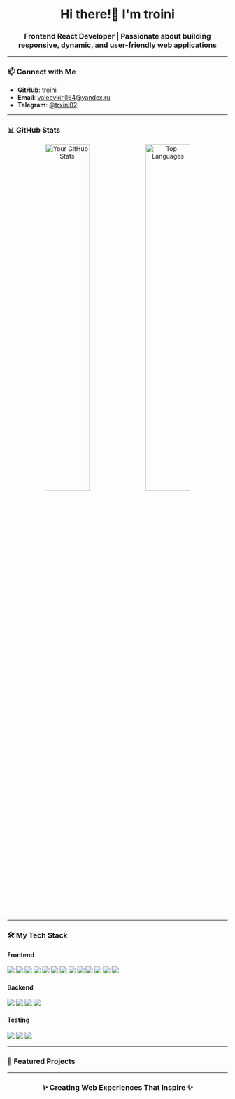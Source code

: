 <h1 align="center">Hi there!👋 I'm troini</h1>
<h3 align="center">Frontend React Developer | Passionate about building responsive, dynamic, and user-friendly web applications</h3>

---

### 📫 Connect with Me

- **GitHub**: [troini](https://github.com/troini)
- **Email**: [valeevkirill64@yandex.ru](mailto:valeevkirill64@yandex.ru)
- **Telegram**: [@trxini02](https://t.me/trxini02)

---

### 📊 GitHub Stats

<p align="center">
  <img src="https://github-readme-stats.vercel.app/api?username=troini&show_icons=true&theme=radical" alt="Your GitHub Stats" width="45%" />
  <img src="https://github-readme-stats.vercel.app/api/top-langs/?username=troini&layout=compact&theme=radical" alt="Top Languages" width="45%" />
</p>

---


### 🛠 My Tech Stack

#### **Frontend**
<p>
  <img src="https://img.shields.io/badge/-JavaScript-F7DF1E?logo=javascript&logoColor=black&style=flat-square" />
  <img src="https://img.shields.io/badge/-TypeScript-3178C6?logo=typescript&logoColor=white&style=flat-square" />
  <img src="https://img.shields.io/badge/-React-61DAFB?logo=react&logoColor=white&style=flat-square" />
  <img src="https://img.shields.io/badge/-Redux-764ABC?logo=redux&logoColor=white&style=flat-square" />
  <img src="https://img.shields.io/badge/-Redux%20Toolkit-764ABC?logo=redux&logoColor=white&style=flat-square" />
  <img src="https://img.shields.io/badge/-Next.js-000000?logo=next.js&logoColor=white&style=flat-square" />
  <img src="https://img.shields.io/badge/-HTML5-E34F26?logo=html5&logoColor=white&style=flat-square" />
  <img src="https://img.shields.io/badge/-CSS3-1572B6?logo=css3&logoColor=white&style=flat-square" />
  <img src="https://img.shields.io/badge/-Tailwind%20CSS-38B2AC?logo=tailwind-css&logoColor=white&style=flat-square" />
  <img src="https://img.shields.io/badge/-Bootstrap-7952B3?logo=bootstrap&logoColor=white&style=flat-square" />
  <img src="https://img.shields.io/badge/-Sass-CC6699?logo=sass&logoColor=white&style=flat-square" />
  <img src="https://img.shields.io/badge/-Styled%20Components-DB7093?logo=styled-components&logoColor=white&style=flat-square" />
  <img src="https://img.shields.io/badge/-Material--UI-0081CB?logo=material-ui&logoColor=white&style=flat-square" />
</p>

#### **Backend**
<p>
  <img src="https://img.shields.io/badge/-Node.js-339933?logo=node.js&logoColor=white&style=flat-square" />
  <img src="https://img.shields.io/badge/-Express-000000?logo=express&logoColor=white&style=flat-square" />
  <img src="https://img.shields.io/badge/-PostgreSQL-4169E1?logo=postgresql&logoColor=white&style=flat-square" />
  <img src="https://img.shields.io/badge/-Prisma-2D3748?logo=prisma&logoColor=white&style=flat-square" />
</p>

#### **Testing**
<p>
  <img src="https://img.shields.io/badge/-Jest-C21325?logo=jest&logoColor=white&style=flat-square" />
  <img src="https://img.shields.io/badge/-React%20Testing%20Library-E33332?logo=testing-library&logoColor=white&style=flat-square" />
  <img src="https://img.shields.io/badge/-Cypress-17202C?logo=cypress&logoColor=white&style=flat-square" />
</p>

---

### 📂 Featured Projects



---

<h3 align="center">✨ Creating Web Experiences That Inspire ✨</h3>
